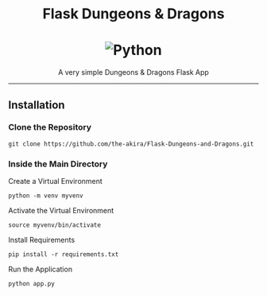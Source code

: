 <h1 align="center">Flask Dungeons & Dragons</h1>

<h1 align="center">
    <img alt="Python" title="Flask-DD" src="https://i.imgur.com/VPJmh2b.png"> </br>
</h1>

<p align="center">
	A very simple Dungeons & Dragons Flask App
</p>

---------------------------------------

## Installation

### Clone the Repository

```
git clone https://github.com/the-akira/Flask-Dungeons-and-Dragons.git
```

### Inside the Main Directory

Create a Virtual Environment

```
python -m venv myvenv
```

Activate the Virtual Environment

```
source myvenv/bin/activate
```

Install Requirements

```
pip install -r requirements.txt
```

Run the Application

```
python app.py
```
